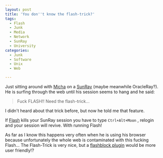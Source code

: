 ```yaml
---
layout: post
title: 'You don''t know the flash-trick?'
tags:
  - Flash
  - Junk
  - Media
  - Network
  - SunRay
  - University
categories:
  - Junk
  - Software
  - Unix
  - Web

---
```


Just sitting around with <a href="http://0rpheus.net/">Micha</a> on a <a href="http://www.oracle.com/us/technologies/virtualization/oraclevm/061984.html">SunRay</a> (maybe meanwhile OracleRay?). He is surfing through the web until his session seems to hang and he said:

<blockquote>
Fuck FLASH!! Need the flash-trick...
</blockquote>

I didn't heard about that trick before, but now he told me that feature.

If <a href="http://www.adobe.com/support/flash/">Flash</a> kills your SunRay session you have to type  `Ctrl+Alt+Moon` , relogin and your session will revive. With running Flash!

As far as I know this happens very often when he is using his browser because unfortunately the whole web is contaminated with this fucking Flash... The Flash-Trick is very nice, but a <a href="https://addons.mozilla.org/de/firefox/addon/433/">flashblock plugin</a> would be more user friendly!?

